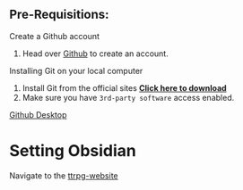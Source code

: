 ## Pre-Requisitions:

Create a Github account
1. Head over [Github](https://github.com/) to create an account.

Installing Git on your local computer
1. Install Git from the official sites **[Click here to download](https://github.com/git-for-windows/git/releases/download/v2.46.2.windows.1/Git-2.46.2-64-bit.exe)**
2. Make sure you have `3rd-party software` access enabled.

[Github Desktop](https://central.github.com/deployments/desktop/desktop/latest/win32)
# Setting Obsidian
Navigate to the [ttrpg-website](https://github.com/TinyAbra/ttrpg-website) 